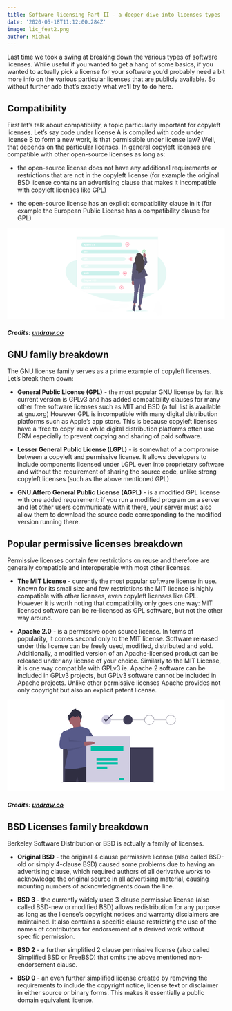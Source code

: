 ```yaml
---
title: Software licensing Part II - a deeper dive into licenses types
date: '2020-05-18T11:12:00.284Z'
image: lic_feat2.png
author: Michal
---
```


Last time we took a swing at breaking down the various types of software licenses. While useful if you wanted to get a hang of some basics, if you wanted to actually pick a license for your software you’d probably need a bit more info on the various particular licenses that are publicly available. So without further ado that’s exactly what we’ll try to do here.

## Compatibility

First let’s talk about compatibility, a topic particularly important for copyleft licenses. Let’s say code under license A is compiled with code under license B to form a new work, is that permissible under license law? Well, that depends on the particular licenses. In general copyleft licenses are compatible with other open-source licenses as long as:

- the open-source license does not have any additional requirements or restrictions that are not in the copyleft license (for example the original BSD license contains an advertising clause that makes it incompatible with copyleft licenses like GPL)

- the open-source license has an explicit compatibility clause in it (for example the European Public License has a compatibility clause for GPL)

![Picking a license is an important choice](picking_license.png)
##### Credits: [undraw.co](https://undraw.co/)


## GNU family breakdown

The GNU license family serves as a prime example of copyleft licenses. Let’s break them down:

- **General Public License (GPL)** - the most popular GNU license by far. It’s current version is GPLv3 and has added compatibility clauses for many other free software licenses such as MIT and BSD (a full list is available at gnu.org) However GPL is incompatible with many digital distribution platforms such as Apple’s app store. This is because copyleft licenses have a ‘free to copy’ rule while digital distribution platforms often use DRM especially to prevent copying and sharing of paid software.

- **Lesser General Public License (LGPL)** - is somewhat of a compromise between a copyleft and permissive license. It allows developers to include components licensed under LGPL even into proprietary software and without the requirement of sharing the source code, unlike strong copyleft licenses (such as the above mentioned GPL)

- **GNU Affero General Public License (AGPL)** - is a modified GPL license with one added requirement: if you run a modified program on a server and let other users communicate with it there, your server must also allow them to download the source code corresponding to the modified version running there.


## Popular permissive licenses breakdown

Permissive licenses contain few restrictions on reuse and therefore are generally compatible and interoperable with most other licenses.

- **The MIT License** - currently the most popular software license in use. Known for its small size and few restrictions the MIT license is highly compatible with other licenses, even copyleft licenses like GPL. However it is worth noting that compatibility only goes one way: MIT licensed software can be re-licensed as GPL software, but not the other way around.


- **Apache 2.0** - is a permissive open source license. In terms of popularity, it comes second only to the MIT license. Software released under this license can be freely used, modified, distributed and sold. Additionally, a modified version of an Apache-licensed product can be released under any license of your choice. Similarly to the MIT License, it is one way compatible with GPLv3 ie. Apache 2 software can be included in GPLv3 projects, but GPLv3 software cannot be included in Apache projects. Unlike other permissive licenses Apache provides not only copyright but also an explicit patent license. 

![Software licences](licences.png)
##### Credits: [undraw.co](https://undraw.co/)


## BSD Licenses family breakdown
Berkeley Software Distribution or BSD is actually a family of licenses. 

- **Original BSD** - the original 4 clause permissive license (also called BSD-old or simply 4-clause BSD) caused some problems due to having an advertising clause, which required authors of all derivative works to acknowledge the original source in all advertising material, causing mounting numbers of acknowledgments down the line.

- **BSD 3** - the currently widely used 3 clause permissive license (also called BSD-new or modified BSD) allows redistribution for any purpose as long as the license’s copyright notices and warranty disclaimers are maintained. It also contains a specific clause restricting the use of the names of contributors for endorsement of a derived work without specific permission.

- **BSD 2** - a further simplified 2 clause permissive license (also called Simplified BSD or FreeBSD) that omits the above mentioned non-endorsement clause.

- **BSD 0** - an even further simplified license created by removing the requirements to include the copyright notice, license text or disclaimer in either source or binary forms. This makes it essentially a public domain equivalent license.



